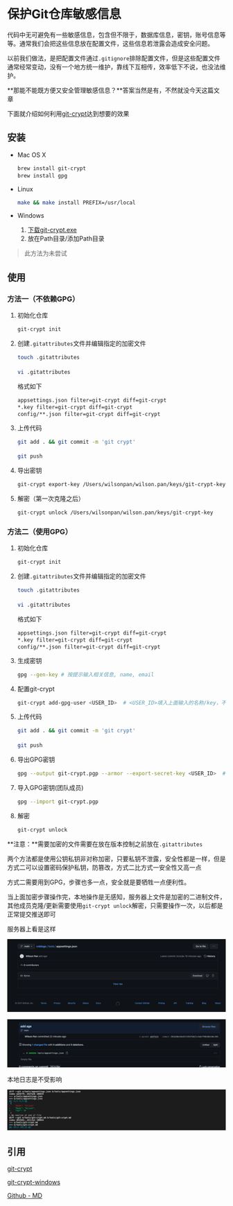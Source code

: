 # 保护Git仓库敏感信息

代码中无可避免有一些敏感信息，包含但不限于，数据库信息，密钥，账号信息等等。通常我们会把这些信息放在配置文件，这些信息若泄露会造成安全问题。

以前我们做法，是把配置文件通过`.gitignore`排除配置文件，但是这些配置文件通常经常变动，没有一个地方统一维护，靠线下互相传，效率低下不说，也没法维护。

**那能不能既方便又安全管理敏感信息？**答案当然是有，不然就没今天这篇文章

下面就介绍如何利用[git-crypt](https://github.com/AGWA/git-crypt/)达到想要的效果

## 安装

- Mac OS X

    ```bash
    brew install git-crypt
    brew install gpg
    ```

- Linux

    ```bash
    make && make install PREFIX=/usr/local
    ```

- Windows

    1. [下载git-crypt.exe](https://github.com/oholovko/git-crypt-windows/releases)
    2. 放在Path目录/添加Path目录

> 此方法为未尝试

## 使用

### 方法一（不依赖GPG）

1. 初始化仓库

    ```bash
    git-crypt init
    ```

2. 创建`.gitattributes`文件并编辑指定的加密文件

    ```bash
    touch .gitattributes    

    vi .gitattributes
    ```

    格式如下

    ```text
    appsettings.json filter=git-crypt diff=git-crypt
    *.key filter=git-crypt diff=git-crypt
    config/**.json filter=git-crypt diff=git-crypt
    ```

3. 上传代码

    ```bash
    git add . && git commit -m 'git crypt'

    git push
    ```

4. 导出密钥

    ```bash
    git-crypt export-key /Users/wilsonpan/wilson.pan/keys/git-crypt-key
    ```

5. 解密（第一次克隆之后）

    ```bash
    git-crypt unlock /Users/wilsonpan/wilson.pan/keys/git-crypt-key
    ```

### 方法二（使用GPG）

1. 初始化仓库

    ```bash
    git-crypt init
    ```

2. 创建`.gitattributes`文件并编辑指定的加密文件

    ```bash
    touch .gitattributes    

    vi .gitattributes
    ```

    格式如下

    ```text
    appsettings.json filter=git-crypt diff=git-crypt
    *.key filter=git-crypt diff=git-crypt
    config/**.json filter=git-crypt diff=git-crypt
    ```

3. 生成密钥

    ```bash
    gpg --gen-key # 按提示输入相关信息, name, email
    ```

4. 配置git-crypt

    ```bash
    git-crypt add-gpg-user <USER_ID>  # <USER_ID>填入上面输入的名称/key，不然会报错
    ```

5. 上传代码

    ```bash
    git add . && git commit -m 'git crypt'

    git push
    ```

6. 导出GPG密钥

    ```bash
    gpg --output git-crypt.pgp --armor --export-secret-key <USER_ID>  # 步骤二生成
    ```

7. 导入GPG密钥(团队成员)

    ```bash
    gpg --import git-crypt.pgp
    ```

8. 解密

    ```bash
    git-crypt unlock
    ```

**注意：**需要加密的文件需要在放在版本控制之前放在`.gitattributes`

两个方法都是使用公钥私钥非对称加密，只要私钥不泄露，安全性都是一样，但是方式二可以设置密码保护私钥，防篡改，方式二比方式一安全性又高一点

方式二需要用到GPG，步骤也多一点，安全就是要牺牲一点便利性。

当上面加密步骤操作完，本地操作是无感知，服务器上文件是加密的二进制文件，其他成员克隆/更新需要使用`git-crypt unlock`解密，只需要操作一次，以后都是正常提交推送即可

服务器上看是这样

![加密二进制文件](../images/WX20210312-140439.png)

![提交信息](../images/WX20210312-140710.png)

本地日志是不受影响

![git diff](../images/WX20210312-141033.png)

## 引用

[git-crypt](https://github.com/AGWA/git-crypt/)

[git-crypt-windows](https://github.com/oholovko/git-crypt-windows)

[Github - MD](https://github.com/WilsonPan/cnblogs/blob/main/tools/git-crypt.md)
